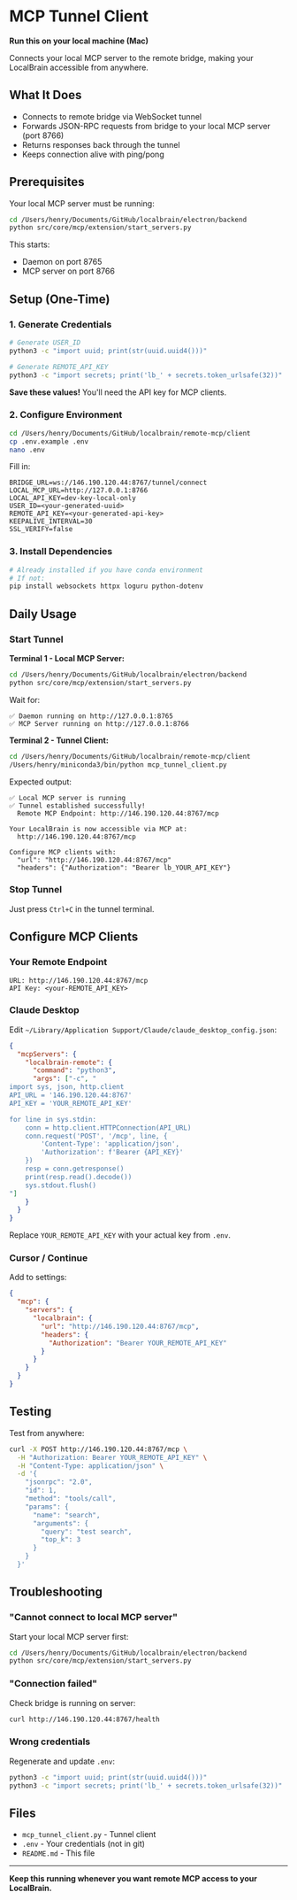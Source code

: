 # MCP Tunnel Client

**Run this on your local machine (Mac)**

Connects your local MCP server to the remote bridge, making your LocalBrain accessible from anywhere.

## What It Does

- Connects to remote bridge via WebSocket tunnel
- Forwards JSON-RPC requests from bridge to your local MCP server (port 8766)
- Returns responses back through the tunnel
- Keeps connection alive with ping/pong

## Prerequisites

Your local MCP server must be running:
```bash
cd /Users/henry/Documents/GitHub/localbrain/electron/backend
python src/core/mcp/extension/start_servers.py
```

This starts:
- Daemon on port 8765
- MCP server on port 8766

## Setup (One-Time)

### 1. Generate Credentials

```bash
# Generate USER_ID
python3 -c "import uuid; print(str(uuid.uuid4()))"

# Generate REMOTE_API_KEY
python3 -c "import secrets; print('lb_' + secrets.token_urlsafe(32))"
```

**Save these values!** You'll need the API key for MCP clients.

### 2. Configure Environment

```bash
cd /Users/henry/Documents/GitHub/localbrain/remote-mcp/client
cp .env.example .env
nano .env
```

Fill in:
```env
BRIDGE_URL=ws://146.190.120.44:8767/tunnel/connect
LOCAL_MCP_URL=http://127.0.0.1:8766
LOCAL_API_KEY=dev-key-local-only
USER_ID=<your-generated-uuid>
REMOTE_API_KEY=<your-generated-api-key>
KEEPALIVE_INTERVAL=30
SSL_VERIFY=false
```

### 3. Install Dependencies

```bash
# Already installed if you have conda environment
# If not:
pip install websockets httpx loguru python-dotenv
```

## Daily Usage

### Start Tunnel

**Terminal 1 - Local MCP Server:**
```bash
cd /Users/henry/Documents/GitHub/localbrain/electron/backend
python src/core/mcp/extension/start_servers.py
```

Wait for:
```
✅ Daemon running on http://127.0.0.1:8765
✅ MCP Server running on http://127.0.0.1:8766
```

**Terminal 2 - Tunnel Client:**
```bash
cd /Users/henry/Documents/GitHub/localbrain/remote-mcp/client
/Users/henry/miniconda3/bin/python mcp_tunnel_client.py
```

Expected output:
```
✅ Local MCP server is running
✅ Tunnel established successfully!
  Remote MCP Endpoint: http://146.190.120.44:8767/mcp

Your LocalBrain is now accessible via MCP at:
  http://146.190.120.44:8767/mcp

Configure MCP clients with:
  "url": "http://146.190.120.44:8767/mcp"
  "headers": {"Authorization": "Bearer lb_YOUR_API_KEY"}
```

### Stop Tunnel

Just press `Ctrl+C` in the tunnel terminal.

## Configure MCP Clients

### Your Remote Endpoint

```
URL: http://146.190.120.44:8767/mcp
API Key: <your-REMOTE_API_KEY>
```

### Claude Desktop

Edit `~/Library/Application Support/Claude/claude_desktop_config.json`:

```json
{
  "mcpServers": {
    "localbrain-remote": {
      "command": "python3",
      "args": ["-c", "
import sys, json, http.client
API_URL = '146.190.120.44:8767'
API_KEY = 'YOUR_REMOTE_API_KEY'

for line in sys.stdin:
    conn = http.client.HTTPConnection(API_URL)
    conn.request('POST', '/mcp', line, {
        'Content-Type': 'application/json',
        'Authorization': f'Bearer {API_KEY}'
    })
    resp = conn.getresponse()
    print(resp.read().decode())
    sys.stdout.flush()
"]
    }
  }
}
```

Replace `YOUR_REMOTE_API_KEY` with your actual key from `.env`.

### Cursor / Continue

Add to settings:
```json
{
  "mcp": {
    "servers": {
      "localbrain": {
        "url": "http://146.190.120.44:8767/mcp",
        "headers": {
          "Authorization": "Bearer YOUR_REMOTE_API_KEY"
        }
      }
    }
  }
}
```

## Testing

Test from anywhere:
```bash
curl -X POST http://146.190.120.44:8767/mcp \
  -H "Authorization: Bearer YOUR_REMOTE_API_KEY" \
  -H "Content-Type: application/json" \
  -d '{
    "jsonrpc": "2.0",
    "id": 1,
    "method": "tools/call",
    "params": {
      "name": "search",
      "arguments": {
        "query": "test search",
        "top_k": 3
      }
    }
  }'
```

## Troubleshooting

### "Cannot connect to local MCP server"

Start your local MCP server first:
```bash
cd /Users/henry/Documents/GitHub/localbrain/electron/backend
python src/core/mcp/extension/start_servers.py
```

### "Connection failed"

Check bridge is running on server:
```bash
curl http://146.190.120.44:8767/health
```

### Wrong credentials

Regenerate and update `.env`:
```bash
python3 -c "import uuid; print(str(uuid.uuid4()))"
python3 -c "import secrets; print('lb_' + secrets.token_urlsafe(32))"
```

## Files

- `mcp_tunnel_client.py` - Tunnel client
- `.env` - Your credentials (not in git)
- `README.md` - This file

---

**Keep this running whenever you want remote MCP access to your LocalBrain.**

